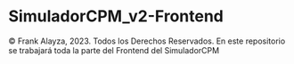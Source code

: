 # SimuladorCPM_v2-Frontend

© Frank Alayza, 2023. Todos los Derechos Reservados.
En este repositorio se trabajará toda la parte del Frontend del SimuladorCPM
